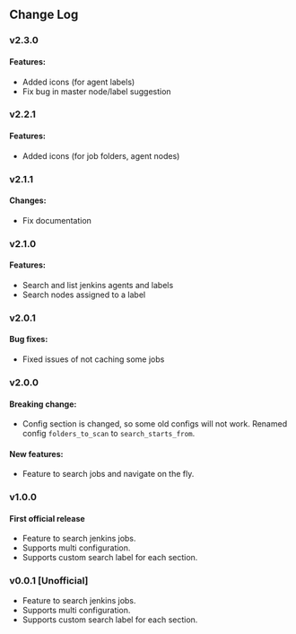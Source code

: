 ## Change Log

### v2.3.0

#### Features:

* Added icons (for agent labels)
* Fix bug in master node/label suggestion

### v2.2.1

#### Features:

* Added icons (for job folders, agent nodes)

### v2.1.1

#### Changes:

* Fix documentation

### v2.1.0

#### Features:

* Search and list jenkins agents and labels
* Search nodes assigned to a label

### v2.0.1

#### Bug fixes:

* Fixed issues of not caching some jobs

### v2.0.0

#### Breaking change:

* Config section is changed, so some old configs will not work. Renamed config `folders_to_scan` to
  `search_starts_from`.

#### New features:

* Feature to search jobs and navigate on the fly.

### v1.0.0

#### First official release

* Feature to search jenkins jobs.
* Supports multi configuration.
* Supports custom search label for each section.

### v0.0.1 [Unofficial]

* Feature to search jenkins jobs.
* Supports multi configuration.
* Supports custom search label for each section.
